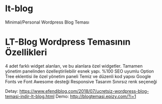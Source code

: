 # lt-blog
Minimal/Personal Wordpress Blog Teması


<h1>LT-Blog Wordpress Temasının Özellikleri</h1>


4 adet farklı widget alanları, ve bu alanlara özel widgetler.
Tamamen yönetim panelinden özelleştirilebilir esnek yapı.
%100 SEO uyumlu
Option Tree eklentisi ile özel yönetim paneli
Temiz ve düzenli kod yapısı
Google Fonts ve Font Awesome desteği
Responsive Tasarım
Sınırsız renk seçeneği

Detay: https://www.efendiblog.com/2018/07/ucretsiz-wordpress-blog-temasi-indir-lt-blog.html
Demo: http://blogtemasi.epizy.com/?i=1
